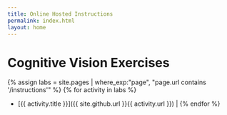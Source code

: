 ```yaml
---
title: Online Hosted Instructions
permalink: index.html
layout: home
---
```


# Cognitive Vision Exercises


{% assign labs = site.pages | where_exp:"page", "page.url contains '/instructions'" %}
{% for activity in labs  %}
- [{{ activity.title }}]({{ site.github.url }}{{ activity.url }}) |
{% endfor %}

